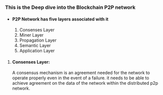 ### This is the Deep dive into the Blockchain P2P network

- #### P2P Network has five layers associated with it

    1. Consenses Layer
    2. Miner Layer
    3. Propagation Layer
    4. Semantic Layer
    5. Application Layer


1. #### Consenses Layer:
    A consensus mechanism is an agreement needed for the network to operate properly even in the event of a failure. it needs to be able to achieve agreement on the data of the network within the distributed p2p network.

